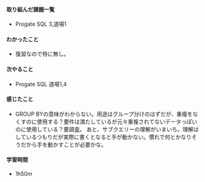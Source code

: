 #### 取り組んだ課題一覧
- Progate SQL 3,道場1

#### わかったこと
- 復習なので特に無し。

#### 次やること
- Progate SQL 道場1,4

#### 感じたこと
- GROUP BYの意味がわからない。用途はグループ分けのはずだが、重複をなくすのに使用する？要件は満たしているが元々重複されてないデータっぽいのに使用している？要調査。
  あと、サブクエリーの理解がいまいち。理解はしているつもりだが実際に書くとなると手が動かない。慣れで何とかなりそうだから手を動かすことが必要かな。

#### 学習時間
- 1h50m
